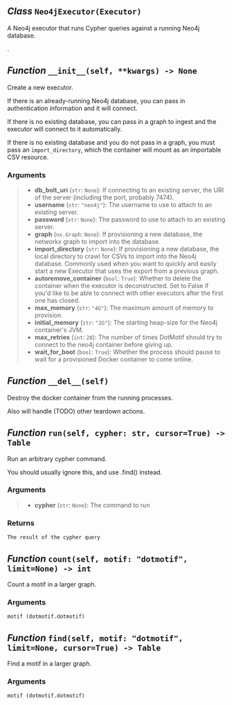 ## *Class* `Neo4jExecutor(Executor)`


A Neo4j executor that runs Cypher queries against a running Neo4j database.

.


## *Function* `__init__(self, **kwargs) -> None`


Create a new executor.

If there is an already-running Neo4j database, you can pass in authentication information and it will connect.

If there is no existing database, you can pass in a graph to ingest and the executor will connect to it automatically.

If there is no existing database and you do not pass in a graph, you must pass an `import_directory`, which the container will mount as an importable CSV resource.

### Arguments
> - **db_bolt_uri** (`str`: `None`): If connecting to an existing server, the URI
        of the server (including the port, probably 7474).
> - **username** (`str`: `"neo4j"`): The username to use to attach to an
        existing server.
> - **password** (`str`: `None`): The password to use to attach to an existing server.
> - **graph** (`nx.Graph`: `None`): If provisioning a new database, the networkx
        graph to import into the database.
> - **import_directory** (`str`: `None`): If provisioning a new database, the local
        directory to crawl for CSVs to import into the Neo4j database.         Commonly used when you want to quickly and easily start a new         Executor that uses the export from a previous graph.
> - **autoremove_container** (`bool`: `True`): Whether to delete the container
        when the executor is deconstructed. Set to False if you'd like         to be able to connect with other executors after the first one         has closed.
> - **max_memory** (`str`: `"4G"`): The maximum amount of memory to provision.
> - **initial_memory** (`str`: `"2G"`): The starting heap-size for the Neo4j
        container's JVM.
> - **max_retries** (`int`: `20`): The number of times DotMotif should try to
        connect to the neo4j container before giving up.
> - **wait_for_boot** (`bool`: `True`): Whether the process should pause to
        wait for a provisioned Docker container to come online.



## *Function* `__del__(self)`


Destroy the docker container from the running processes.

Also will handle (TODO) other teardown actions.


## *Function* `run(self, cypher: str, cursor=True) -> Table`


Run an arbitrary cypher command.

You should usually ignore this, and use .find() instead.

### Arguments
> - **cypher** (`str`: `None`): The command to run

### Returns
    The result of the cypher query



## *Function* `count(self, motif: "dotmotif", limit=None) -> int`


Count a motif in a larger graph.

### Arguments
    motif (dotmotif.dotmotif)



## *Function* `find(self, motif: "dotmotif", limit=None, cursor=True) -> Table`


Find a motif in a larger graph.

### Arguments
    motif (dotmotif.dotmotif)

